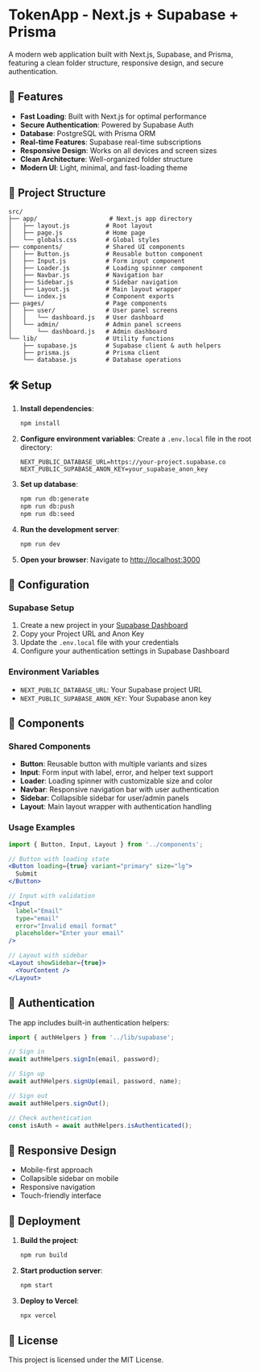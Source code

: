 # TokenApp - Next.js + Supabase + Prisma

A modern web application built with Next.js, Supabase, and Prisma, featuring a clean folder structure, responsive design, and secure authentication.

## 🚀 Features

- **Fast Loading**: Built with Next.js for optimal performance
- **Secure Authentication**: Powered by Supabase Auth
- **Database**: PostgreSQL with Prisma ORM
- **Real-time Features**: Supabase real-time subscriptions
- **Responsive Design**: Works on all devices and screen sizes
- **Clean Architecture**: Well-organized folder structure
- **Modern UI**: Light, minimal, and fast-loading theme

## 📁 Project Structure

```
src/
├── app/                    # Next.js app directory
│   ├── layout.js          # Root layout
│   ├── page.js            # Home page
│   └── globals.css        # Global styles
├── components/            # Shared UI components
│   ├── Button.js          # Reusable button component
│   ├── Input.js           # Form input component
│   ├── Loader.js          # Loading spinner component
│   ├── Navbar.js          # Navigation bar
│   ├── Sidebar.js         # Sidebar navigation
│   ├── Layout.js          # Main layout wrapper
│   └── index.js           # Component exports
├── pages/                 # Page components
│   ├── user/              # User panel screens
│   │   └── dashboard.js   # User dashboard
│   └── admin/             # Admin panel screens
│       └── dashboard.js   # Admin dashboard
└── lib/                   # Utility functions
    ├── supabase.js        # Supabase client & auth helpers
    ├── prisma.js          # Prisma client
    └── database.js        # Database operations
```

## 🛠️ Setup

1. **Install dependencies**:
   ```bash
   npm install
   ```

2. **Configure environment variables**:
   Create a `.env.local` file in the root directory:
   ```env
   NEXT_PUBLIC_DATABASE_URL=https://your-project.supabase.co
   NEXT_PUBLIC_SUPABASE_ANON_KEY=your_supabase_anon_key
   ```

3. **Set up database**:
   ```bash
   npm run db:generate
   npm run db:push
   npm run db:seed
   ```

4. **Run the development server**:
   ```bash
   npm run dev
   ```

5. **Open your browser**:
   Navigate to [http://localhost:3000](http://localhost:3000)

## 🔧 Configuration

### Supabase Setup

1. Create a new project in your [Supabase Dashboard](https://supabase.com)
2. Copy your Project URL and Anon Key
3. Update the `.env.local` file with your credentials
4. Configure your authentication settings in Supabase Dashboard

### Environment Variables

- `NEXT_PUBLIC_DATABASE_URL`: Your Supabase project URL
- `NEXT_PUBLIC_SUPABASE_ANON_KEY`: Your Supabase anon key

## 🎨 Components

### Shared Components

- **Button**: Reusable button with multiple variants and sizes
- **Input**: Form input with label, error, and helper text support
- **Loader**: Loading spinner with customizable size and color
- **Navbar**: Responsive navigation bar with user authentication
- **Sidebar**: Collapsible sidebar for user/admin panels
- **Layout**: Main layout wrapper with authentication handling

### Usage Examples

```jsx
import { Button, Input, Layout } from '../components';

// Button with loading state
<Button loading={true} variant="primary" size="lg">
  Submit
</Button>

// Input with validation
<Input 
  label="Email" 
  type="email" 
  error="Invalid email format"
  placeholder="Enter your email"
/>

// Layout with sidebar
<Layout showSidebar={true}>
  <YourContent />
</Layout>
```

## 🔐 Authentication

The app includes built-in authentication helpers:

```javascript
import { authHelpers } from '../lib/supabase';

// Sign in
await authHelpers.signIn(email, password);

// Sign up
await authHelpers.signUp(email, password, name);

// Sign out
await authHelpers.signOut();

// Check authentication
const isAuth = await authHelpers.isAuthenticated();
```

## 📱 Responsive Design

- Mobile-first approach
- Collapsible sidebar on mobile
- Responsive navigation
- Touch-friendly interface

## 🚀 Deployment

1. **Build the project**:
   ```bash
   npm run build
   ```

2. **Start production server**:
   ```bash
   npm start
   ```

3. **Deploy to Vercel**:
   ```bash
   npx vercel
   ```

## 📄 License

This project is licensed under the MIT License.